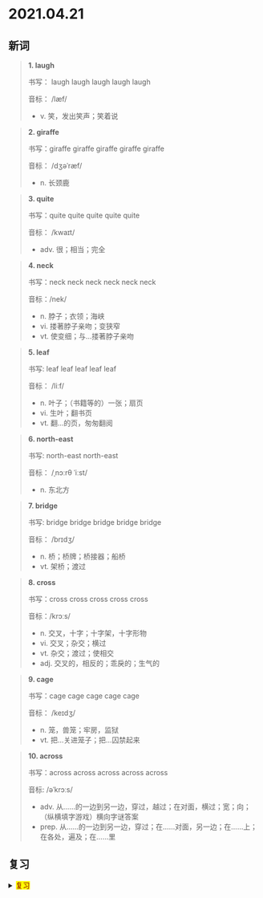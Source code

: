 # 2021.04.21

## 新词


> **1. laugh**
>
> 书写： laugh laugh laugh laugh laugh
>
> 音标： /læf/
>
> - v. 笑，发出笑声；笑着说


> **2. giraffe**
>
> 书写：giraffe giraffe giraffe giraffe giraffe
>
> 音标：  /dʒəˈræf/
>
> - n. 长颈鹿





> **3. quite**
>
> 书写：quite quite quite quite quite
>
> 音标： /kwaɪt/
>
> - adv. 很；相当；完全


> **4. neck**
>
> 书写：neck neck neck neck neck neck
>
> 音标：/nek/
>
> - n. 脖子；衣领；海峡
> - vi. 搂著脖子亲吻；变狭窄
> - vt. 使变细；与…搂著脖子亲吻



> **5. leaf**
>
> 书写: leaf leaf leaf leaf leaf
>
> 音标： /liːf/
>
> - n. 叶子；（书籍等的）一张；扇页
> - vi. 生叶；翻书页
> - vt. 翻…的页，匆匆翻阅




> **6. north-east**
>
> 书写: north-east north-east
>
> 音标：  /ˌnɔːrθ ˈiːst/
>
> - n. 东北方



> **7. bridge**
>
> 书写: bridge bridge bridge bridge bridge
>
> 音标： /brɪdʒ/
>
> - n. 桥；桥牌；桥接器；船桥
> - vt. 架桥；渡过



> **8. cross**
>
> 书写：cross cross cross cross cross
>
> 音标：/krɔːs/
>
> - n. 交叉，十字；十字架，十字形物
> - vi. 交叉；杂交；横过
> - vt. 杂交；渡过；使相交
> - adj. 交叉的，相反的；乖戾的；生气的



> **9. cage**
>
> 书写：cage cage cage cage cage
>
> 音标： /keɪdʒ/
> 
> - n. 笼，兽笼；牢房，监狱
> - vt. 把…关进笼子；把…囚禁起来




> **10. across**
> 
> 书写：across across across across across
>
> 音标: /əˈkrɔːs/
>
> - adv. 从……的一边到另一边，穿过，越过；在对面，横过；宽；向；（纵横填字游戏）横向字谜答案
> - prep. 从……的一边到另一边，穿过；在……对面，另一边；在……上；在各处，遍及；在……里


## 复习

<details> 
  <summary><mark><font color=darkred>复习</font></mark></summary>
  <br/>western western 西方的；
  <br/>king king 国王；
  <br/>football field 足球场；
  <br/>kilometre kilometre 公里；千米；
  <br/>scarf scarf 头巾；围巾；
  <br/>raise raise 养育；举起；喂养；提出；提升；
  <br/>south south 南方的；向南；南部；
  <br/>forest forest 森林；
  <br/>may may 也许；可能；
  <br/>famous fomous 著名的；有名的；
  <br/>wow wow 哇（表示惊讶）
  <br/>underground underground 地面下的；地下的；地铁；
  <br/>fresh fresh 新鲜的；
  <br/>call someone back 回电话给...
  <br/>everybody 人人；每人；
  <br/>will will 将；将会；意志；遗嘱；
  <br/>forward forward 前面的；向前的；
  <br/>be made of 由...制成的；
  <br/>all day long 整天；全天；
  <br/>road road 公路；道路；路；
  <br/>fit for 适合；对...恰当；
  <br/>fix fix 固定；确定；修理；决定；
  <br/>jogging jogging 慢跑锻炼；
  <br/>funny funny 有趣的；滑稽的；
  <br/>enough enough 足够的；充分的；
  <br/>shower shower 淋浴；阵雨；阵雪；
  <br/>trip trip 旅行；旅程；绊倒；
  <br/>straight straight 一直的；径直；笔直的；直的；
  <br/>jeans jeans 牛仔裤；
  <br/>remember remember 记得；记住；
</details>  
